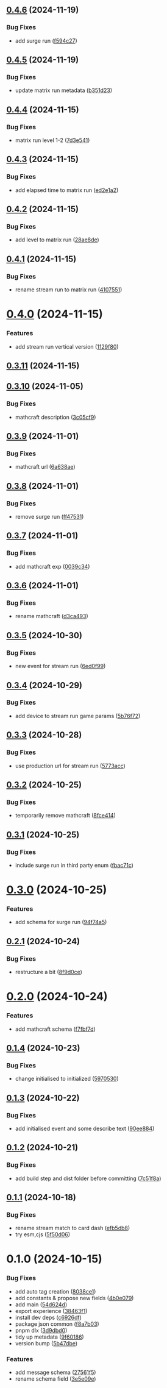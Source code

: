 ## [0.4.6](https://github.com/stream-dev-41/stream-cimu-games-integration/compare/v0.4.5...v0.4.6) (2024-11-19)


### Bug Fixes

* add surge run ([f594c27](https://github.com/stream-dev-41/stream-cimu-games-integration/commit/f594c27b4194a0fa54d06165a99627e888b9c707))



## [0.4.5](https://github.com/stream-dev-41/stream-cimu-games-integration/compare/v0.4.4...v0.4.5) (2024-11-19)


### Bug Fixes

* update matrix run metadata ([b351d23](https://github.com/stream-dev-41/stream-cimu-games-integration/commit/b351d2373399d5f69c67a7c5c3ae3390d2ca56e3))



## [0.4.4](https://github.com/stream-dev-41/stream-cimu-games-integration/compare/v0.4.3...v0.4.4) (2024-11-15)


### Bug Fixes

* matrix run level 1-2 ([7d3e541](https://github.com/stream-dev-41/stream-cimu-games-integration/commit/7d3e541accf21333efe569cc91220e73b2d593cd))



## [0.4.3](https://github.com/stream-dev-41/stream-cimu-games-integration/compare/v0.4.2...v0.4.3) (2024-11-15)


### Bug Fixes

* add elapsed time to matrix run ([ed2e1a2](https://github.com/stream-dev-41/stream-cimu-games-integration/commit/ed2e1a2b803faa0408caed673c8623447e0c3795))



## [0.4.2](https://github.com/stream-dev-41/stream-cimu-games-integration/compare/v0.4.1...v0.4.2) (2024-11-15)


### Bug Fixes

* add level to matrix run ([28ae8de](https://github.com/stream-dev-41/stream-cimu-games-integration/commit/28ae8dea21229a4beec1deb3da009bbc633b9511))



## [0.4.1](https://github.com/stream-dev-41/stream-cimu-games-integration/compare/v0.4.0...v0.4.1) (2024-11-15)


### Bug Fixes

* rename stream run to matrix run ([4107551](https://github.com/stream-dev-41/stream-cimu-games-integration/commit/41075512700e1c374d1920ef3b911c524d98dbe7))



# [0.4.0](https://github.com/stream-dev-41/stream-cimu-games-integration/compare/v0.3.11...v0.4.0) (2024-11-15)


### Features

* add stream run vertical version ([1129f80](https://github.com/stream-dev-41/stream-cimu-games-integration/commit/1129f80e21b5ae8a752ed98246cad16cda373773))



## [0.3.11](https://github.com/stream-dev-41/stream-cimu-games-integration/compare/v0.3.10...v0.3.11) (2024-11-15)



## [0.3.10](https://github.com/stream-dev-41/stream-cimu-games-integration/compare/v0.3.9...v0.3.10) (2024-11-05)


### Bug Fixes

* mathcraft description ([3c05cf9](https://github.com/stream-dev-41/stream-cimu-games-integration/commit/3c05cf9b40cf82acc2590a69d96c858fdab60a75))



## [0.3.9](https://github.com/stream-dev-41/stream-cimu-games-integration/compare/v0.3.8...v0.3.9) (2024-11-01)


### Bug Fixes

* mathcraft url ([6a638ae](https://github.com/stream-dev-41/stream-cimu-games-integration/commit/6a638aef71d6b92f13ce97038bfccfbae8eade44))



## [0.3.8](https://github.com/stream-dev-41/stream-cimu-games-integration/compare/v0.3.7...v0.3.8) (2024-11-01)


### Bug Fixes

* remove surge run ([ff47531](https://github.com/stream-dev-41/stream-cimu-games-integration/commit/ff47531517341f6cfb5bb9238b56200d98b4d5f6))



## [0.3.7](https://github.com/stream-dev-41/stream-cimu-games-integration/compare/v0.3.6...v0.3.7) (2024-11-01)


### Bug Fixes

* add mathcraft exp ([0039c34](https://github.com/stream-dev-41/stream-cimu-games-integration/commit/0039c34b736b93ab830a7b34d04f7bbdf7360625))



## [0.3.6](https://github.com/stream-dev-41/stream-cimu-games-integration/compare/v0.3.5...v0.3.6) (2024-11-01)


### Bug Fixes

* rename mathcraft ([d3ca493](https://github.com/stream-dev-41/stream-cimu-games-integration/commit/d3ca49351ba5f05b72378d0ec308f38d94a7c2bb))



## [0.3.5](https://github.com/stream-dev-41/stream-cimu-games-integration/compare/v0.3.4...v0.3.5) (2024-10-30)


### Bug Fixes

* new event for stream run ([6ed0f99](https://github.com/stream-dev-41/stream-cimu-games-integration/commit/6ed0f9978157a31fd5a7aa505956cebb0d14ec7f))



## [0.3.4](https://github.com/stream-dev-41/stream-cimu-games-integration/compare/v0.3.3...v0.3.4) (2024-10-29)


### Bug Fixes

* add device to stream run game params ([5b76f72](https://github.com/stream-dev-41/stream-cimu-games-integration/commit/5b76f7287b912c272759e1dad2b928d28411c336))



## [0.3.3](https://github.com/stream-dev-41/stream-cimu-games-integration/compare/v0.3.2...v0.3.3) (2024-10-28)


### Bug Fixes

* use production url for stream run ([5773acc](https://github.com/stream-dev-41/stream-cimu-games-integration/commit/5773acccee6ea0bd233f1816a8988df43c27a5e3))



## [0.3.2](https://github.com/stream-dev-41/stream-cimu-games-integration/compare/v0.3.1...v0.3.2) (2024-10-25)


### Bug Fixes

* temporarily remove mathcraft ([8fce414](https://github.com/stream-dev-41/stream-cimu-games-integration/commit/8fce4140af3686ce188ab44ceddcda67f639dcda))



## [0.3.1](https://github.com/stream-dev-41/stream-cimu-games-integration/compare/v0.3.0...v0.3.1) (2024-10-25)


### Bug Fixes

* include surge run in third party enum ([fbac71c](https://github.com/stream-dev-41/stream-cimu-games-integration/commit/fbac71c0c52aee1d3f576909ad36948ef300f0d0))



# [0.3.0](https://github.com/stream-dev-41/stream-cimu-games-integration/compare/v0.2.1...v0.3.0) (2024-10-25)


### Features

* add schema for surge run ([94f74a5](https://github.com/stream-dev-41/stream-cimu-games-integration/commit/94f74a53c7b2105e3f66008db3a29b28f063bd8a))



## [0.2.1](https://github.com/stream-dev-41/stream-cimu-games-integration/compare/v0.2.0...v0.2.1) (2024-10-24)


### Bug Fixes

* restructure a bit ([8f9d0ce](https://github.com/stream-dev-41/stream-cimu-games-integration/commit/8f9d0ce23f8c957b09200906622578af59950cf9))



# [0.2.0](https://github.com/stream-dev-41/stream-cimu-games-integration/compare/v0.1.4...v0.2.0) (2024-10-24)


### Features

* add mathcraft schema ([f7fbf7d](https://github.com/stream-dev-41/stream-cimu-games-integration/commit/f7fbf7d4b38a02ed66090a4bf4eba2d336aaf6b9))



## [0.1.4](https://github.com/stream-dev-41/stream-cimu-games-integration/compare/v0.1.3...v0.1.4) (2024-10-23)


### Bug Fixes

* change initialised to initialized ([5970530](https://github.com/stream-dev-41/stream-cimu-games-integration/commit/5970530a1ef34de245fe61a7b393ec5c3083c574))



## [0.1.3](https://github.com/stream-dev-41/stream-cimu-games-integration/compare/v0.1.2...v0.1.3) (2024-10-22)


### Bug Fixes

* add initialised event and some describe text ([90ee884](https://github.com/stream-dev-41/stream-cimu-games-integration/commit/90ee884ccf71bc6df099c96de82eca2d80616a5a))



## [0.1.2](https://github.com/stream-dev-41/stream-cimu-games-integration/compare/v0.1.1...v0.1.2) (2024-10-21)


### Bug Fixes

* add build step and dist folder before committing ([7c51f8a](https://github.com/stream-dev-41/stream-cimu-games-integration/commit/7c51f8a88665d6d96e2a0947d3132378ddd6a7ef))



## [0.1.1](https://github.com/stream-dev-41/stream-cimu-games-integration/compare/v0.1.0...v0.1.1) (2024-10-18)


### Bug Fixes

* rename stream match to card dash ([efb5db8](https://github.com/stream-dev-41/stream-cimu-games-integration/commit/efb5db8bdacfd3fac231c0e54ff56dda1b7f3a68))
* try esm,cjs ([5f50d06](https://github.com/stream-dev-41/stream-cimu-games-integration/commit/5f50d0624fe7db6dde46550bbbd90a634a7c27cc))



# 0.1.0 (2024-10-15)


### Bug Fixes

* add auto tag creation ([8038ce1](https://github.com/stream-dev-41/stream-cimu-games-integration/commit/8038ce13fcd255db672cf4c3294c4f3fdbd856a9))
* add constants & propose new fields ([4b0e079](https://github.com/stream-dev-41/stream-cimu-games-integration/commit/4b0e079d573508981ed62795691201150b39301d))
* add main ([54d624d](https://github.com/stream-dev-41/stream-cimu-games-integration/commit/54d624dd6adc12c3da1e156fc9bc7dc51a0f799c))
* export experience ([38463f1](https://github.com/stream-dev-41/stream-cimu-games-integration/commit/38463f13c69d85353fa7be90cc9fe0a45a13dbbb))
* install dev deps ([c6926df](https://github.com/stream-dev-41/stream-cimu-games-integration/commit/c6926df6d45fd768aa31c9ec9d065e85c546816f))
* package json common ([f8a7b03](https://github.com/stream-dev-41/stream-cimu-games-integration/commit/f8a7b036710619de75a4f207674b983230035fff))
* pnpm dlx ([3d9dbd0](https://github.com/stream-dev-41/stream-cimu-games-integration/commit/3d9dbd05838ac10440e137b6e73dcb917f4f288b))
* tidy up metadata ([9f60186](https://github.com/stream-dev-41/stream-cimu-games-integration/commit/9f60186098c67baee791b55a71938aac24ad03ab))
* version bump ([5b47dbe](https://github.com/stream-dev-41/stream-cimu-games-integration/commit/5b47dbe7034826ea15003133b7b9c2021e876078))


### Features

* add message schema ([27561f5](https://github.com/stream-dev-41/stream-cimu-games-integration/commit/27561f5b2399ae37f4923b3a37f9fe5b9773c0fc))
* rename schema field ([3e5e09e](https://github.com/stream-dev-41/stream-cimu-games-integration/commit/3e5e09e9299d276ed051ec227f6df041e9cf59f9))



